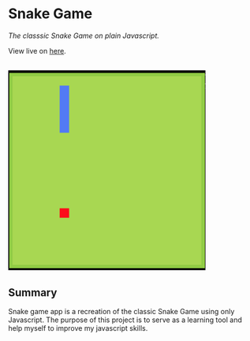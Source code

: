 # Snake Game

_The classsic Snake Game on plain Javascript._

View live on <a href="https://sujata7219-snakegame.netlify.app/">here</a>.

<br>

<img src="demo-snake.png" width="400">

## Summary

Snake game app is a recreation of the classic Snake Game using only Javascript. The purpose of this project is to serve as a learning tool and help myself to improve my javascript skills.
